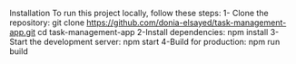 Installation
To run this project locally, follow these steps:
 1- Clone the repository:
       git clone  https://github.com/donia-elsayed/task-management-app.git
       cd  task-management-app
2-Install dependencies:
       npm install
3-Start the development server:
       npm start
4-Build for production:
       npm run build



